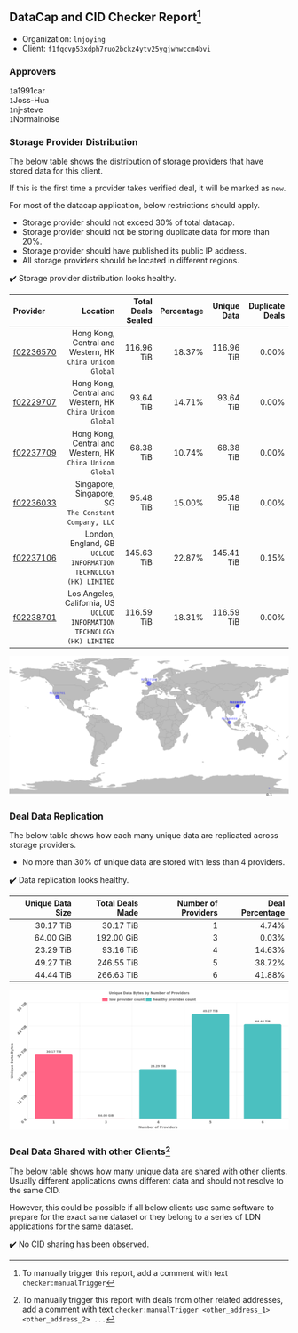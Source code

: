 ## DataCap and CID Checker Report[^1]
 - Organization: `lnjoying`
 - Client: `f1fqcvp53xdph7ruo2bckz4ytv25ygjwhwccm4bvi`
### Approvers
`1`a1991car<br/>`1`Joss-Hua<br/>`1`nj-steve<br/>`1`Normalnoise

### Storage Provider Distribution
The below table shows the distribution of storage providers that have stored data for this client.

If this is the first time a provider takes verified deal, it will be marked as `new`.

For most of the datacap application, below restrictions should apply.
 - Storage provider should not exceed 30% of total datacap.
 - Storage provider should not be storing duplicate data for more than 20%.
 - Storage provider should have published its public IP address.
 - All storage providers should be located in different regions.

✔️ Storage provider distribution looks healthy.

| Provider                                              |                                                                     Location | Total Deals Sealed | Percentage | Unique Data | Duplicate Deals |
| :---------------------------------------------------- | ---------------------------------------------------------------------------: | -----------------: | ---------: | ----------: | --------------: |
| [f02236570](https://filfox.info/en/address/f02236570) |                 Hong Kong, Central and Western, HK<br/>`China Unicom Global` |         116.96 TiB |     18.37% |  116.96 TiB |           0.00% |
| [f02229707](https://filfox.info/en/address/f02229707) |                 Hong Kong, Central and Western, HK<br/>`China Unicom Global` |          93.64 TiB |     14.71% |   93.64 TiB |           0.00% |
| [f02237709](https://filfox.info/en/address/f02237709) |                 Hong Kong, Central and Western, HK<br/>`China Unicom Global` |          68.38 TiB |     10.74% |   68.38 TiB |           0.00% |
| [f02236033](https://filfox.info/en/address/f02236033) |                     Singapore, Singapore, SG<br/>`The Constant Company, LLC` |          95.48 TiB |     15.00% |   95.48 TiB |           0.00% |
| [f02237106](https://filfox.info/en/address/f02237106) |         London, England, GB<br/>`UCLOUD INFORMATION TECHNOLOGY (HK) LIMITED` |         145.63 TiB |     22.87% |  145.41 TiB |           0.15% |
| [f02238701](https://filfox.info/en/address/f02238701) | Los Angeles, California, US<br/>`UCLOUD INFORMATION TECHNOLOGY (HK) LIMITED` |         116.59 TiB |     18.31% |  116.59 TiB |           0.00% |

<img src="https://raw.githubusercontent.com/data-preservation-programs/filplus-checker-assets/main/filecoin-project/filecoin-plus-large-datasets/issues/1834/1693045406718.png"/>

### Deal Data Replication
The below table shows how each many unique data are replicated across storage providers.

- No more than 30% of unique data are stored with less than 4 providers.

✔️ Data replication looks healthy.

| Unique Data Size | Total Deals Made | Number of Providers | Deal Percentage |
| ---------------: | ---------------: | ------------------: | --------------: |
|        30.17 TiB |        30.17 TiB |                   1 |           4.74% |
|        64.00 GiB |       192.00 GiB |                   3 |           0.03% |
|        23.29 TiB |        93.16 TiB |                   4 |          14.63% |
|        49.27 TiB |       246.55 TiB |                   5 |          38.72% |
|        44.44 TiB |       266.63 TiB |                   6 |          41.88% |

<img src="https://raw.githubusercontent.com/data-preservation-programs/filplus-checker-assets/main/filecoin-project/filecoin-plus-large-datasets/issues/1834/1693045407434.png"/>

### Deal Data Shared with other Clients[^3]
The below table shows how many unique data are shared with other clients.
Usually different applications owns different data and should not resolve to the same CID.

However, this could be possible if all below clients use same software to prepare for the exact same dataset or they belong to a series of LDN applications for the same dataset.

✔️ No CID sharing has been observed.

[^1]: To manually trigger this report, add a comment with text `checker:manualTrigger`

[^2]: Deals from those addresses are combined into this report as they are specified with `checker:manualTrigger`

[^3]: To manually trigger this report with deals from other related addresses, add a comment with text `checker:manualTrigger <other_address_1> <other_address_2> ...`
